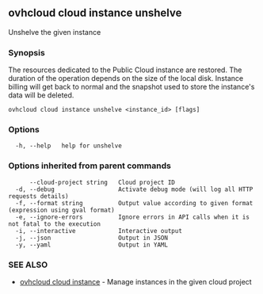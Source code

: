## ovhcloud cloud instance unshelve

Unshelve the given instance

### Synopsis

The resources dedicated to the Public Cloud instance are restored.
The duration of the operation depends on the size of the local disk.
Instance billing will get back to normal and the snapshot used to store the instance's data will be deleted.

```
ovhcloud cloud instance unshelve <instance_id> [flags]
```

### Options

```
  -h, --help   help for unshelve
```

### Options inherited from parent commands

```
      --cloud-project string   Cloud project ID
  -d, --debug                  Activate debug mode (will log all HTTP requests details)
  -f, --format string          Output value according to given format (expression using gval format)
  -e, --ignore-errors          Ignore errors in API calls when it is not fatal to the execution
  -i, --interactive            Interactive output
  -j, --json                   Output in JSON
  -y, --yaml                   Output in YAML
```

### SEE ALSO

* [ovhcloud cloud instance](ovhcloud_cloud_instance.md)	 - Manage instances in the given cloud project

